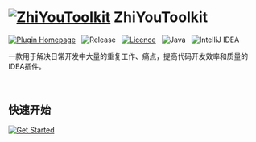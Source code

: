 # [![ZhiYouToolkit](https://memoryzy.pages.dev/pluginIcon@30x30.svg)](https://github.com/MemoryZy/ZhiYouToolkit) **ZhiYouToolkit**

[![Plugin Homepage](https://img.shields.io/badge/Plugin%20Homepage-ZhiYouToolkit-0db7ed.svg?style=for-the-badge)](https://memoryzy.pages.dev/)
&nbsp;
![Release](https://img.shields.io/badge/Release-v1.2.1-d05ce3.svg?style=for-the-badge)
&nbsp;
[![Licence](https://img.shields.io/badge/Licence-Apache%202.0-97ca00.svg?style=for-the-badge&logoColor=white)](./LICENSE)
&nbsp;
![Java](https://img.shields.io/badge/Lang-Java-ff5722.svg?style=for-the-badge&logoColor=white)
&nbsp;
![IntelliJ IDEA](https://img.shields.io/badge/IntelliJ%20IDEA-000000.svg?style=for-the-badge&logo=intellij-idea&logoColor=white)

一款用于解决日常开发中大量的重复工作、痛点，提高代码开发效率和质量的IDEA插件。

<br/>

## **快速开始**
[![Get Started](https://img.shields.io/badge/IntelliJ%20IDEA-000000.svg?style=for-the-badge&logo=intellij-idea&logoColor=white)](https://memoryzy.pages.dev/zhiyou/)
